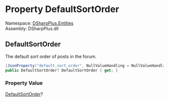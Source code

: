 # Property DefaultSortOrder

Namespace: [DSharpPlus.Entities](DSharpPlus.Entities.md)  
Assembly: DSharpPlus.dll

## <a id="DSharpPlus_Entities_DiscordForumChannel_DefaultSortOrder"></a>DefaultSortOrder

The default sort order of posts in the forum.

```csharp
[JsonProperty("default_sort_order", NullValueHandling = NullValueHandling.Ignore)]
public DefaultSortOrder? DefaultSortOrder { get; }
```

### Property Value

[DefaultSortOrder](DSharpPlus.DefaultSortOrder.md)?

